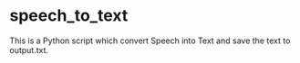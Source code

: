# speech_to_text
  This is a Python script which convert Speech into Text and save the text to output.txt.
